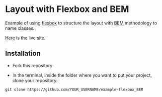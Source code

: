 # Layout with Flexbox and BEM

Example of using [flexbox](https://css-tricks.com/snippets/css/a-guide-to-flexbox/) to structure the layout with [BEM](https://en.bem.info/methodology/) methodology to name classes.

[Here](https://minervalong.github.io/example-flexbox_BEM/) is the live site.

## Installation

* Fork this repository

* In the terminal, inside the folder where you want to put your project, clone your repository:
```
git clone https://github.com/YOUR_USERNAME/example-flexbox_BEM
```


